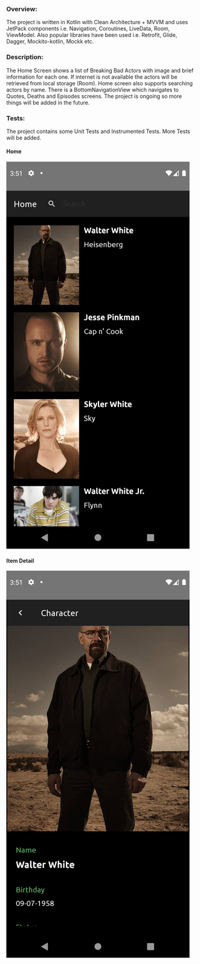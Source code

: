 ### Overview:

The project is written in Kotlin with Clean Architecture + MVVM and uses JetPack components 
i.e. Navigation, Coroutines, LiveData, Room, ViewModel. Also popular libraries have been used
i.e. Retrofit, Glide, Dagger, Mockito-kotlin, Mockk etc.

### Description:

The Home Screen shows a list of Breaking Bad Actors with image and brief information for each one. 
If internet is not available the actors will be retrieved from local storage (Room). Home screen 
also supports searching actors by name. There is a BottomNavigationView which navigates to Quotes, 
Deaths and Episodes screens. The project is ongoing so more things will be added in the future.  

### Tests:

The project contains some Unit Tests and Instrumented Tests. 
More Tests will be added. 

#### Home
![Alt text](screenshots/home_1.png?raw=true "app screenshot")

#### Item Detail
![Alt text](screenshots/actor_detail_1.png?raw=true "app screenshot")